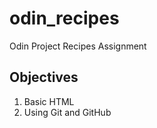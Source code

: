 # odin_recipes

Odin Project Recipes Assignment

## Objectives

1. Basic HTML
1. Using Git and GitHub
